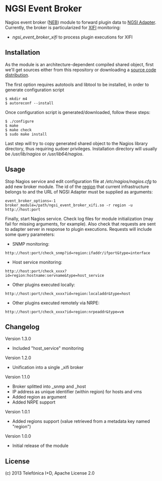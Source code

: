 # NGSI Event Broker

Nagios event broker ([NEB][NEB_ref]) module to forward plugin data to
[NGSI Adapter][NGSI_Adapter_ref]. Currently, the broker is particularized for
[XIFI][XIFI_ref] monitoring:

* *ngsi_event_broker_xifi* to process plugin executions for XIFI

## Installation

As the module is an architecture-dependent compiled shared object,
first we'll get sources either from this repository or downloading a
[source code distribution][src_dist_ref].

The first option requires autotools and libtool to be installed, in order
to generate configuration script

    $ mkdir m4
    $ autoreconf --install

Once configuration script is generated/downloaded, follow these steps:

    $ ./configure
    $ make
    $ make check
    $ sudo make install

Last step will try to copy generated shared object to the Nagios library
directory, thus requiring sudoer privileges. Installation directory will
usually be */usr/lib/nagios* or */usr/lib64/nagios*.

## Usage

Stop Nagios service and edit configuration file at */etc/nagios/nagios.cfg*
to add new broker module. The id of the [region][region_ref] that current
infrastructure belongs to and the URL of NGSI Adapter must be supplied as
arguments:

    event_broker_options=-1
    broker_module=/path/ngsi_event_broker_xifi.so -r region -u http://host:port

Finally, start Nagios service. Check log files for module initialization (may
fail for missing arguments, for example). Also check that requests are sent to
adapter server in response to plugin executions. Requests will include some
query parameters:

* SNMP monitoring:
```
http://host:port/check_snmp?id=region:ifaddr/ifport&type=interface
```

* Host service monitoring:
```
http://host:port/check_xxxx?id=region:hostname:servname&type=host_service
```

* Other plugins executed locally:
```
http://host:port/check_xxxx?id=region:localaddr&type=host
```

* Other plugins executed remotely via NRPE:
```
http://host:port/check_xxxx?id=region:nrpeaddr&type=vm
```

## Changelog

Version 1.3.0

* Included "host_service" monitoring

Version 1.2.0

* Unification into a single _xifi broker

Version 1.1.0

* Broker splitted into _snmp and _host
* IP address as unique identifier (within region) for hosts and vms
* Added region as argument
* Added NRPE support

Version 1.0.1

* Added regions support (value retrieved from a metadata key named "region")

Version 1.0.0

* Initial release of the module

## License

(c) 2013 Telefónica I+D, Apache License 2.0

[NEB_ref]:
http://nagios.sourceforge.net/download/contrib/documentation/misc/NEB%202x%20Module%20API.pdf
"The Nagios Event Broker API"

[NGSI_Adapter_ref]:
https://github.com/Fiware/fiware-monitoring/tree/master/ngsi_adapter
"NGSI Adapter"

[src_dist_ref]:
https://forge.fi-ware.eu/frs/?group_id=23&release_id=343
"NGSI Event Broker source distribution package"

[region_ref]:
http://docs.openstack.org/glossary/content/glossary.html#region
"OpenStack Glossary: Region"

[XIFI_ref]:
https://www.fi-xifi.eu/home.html
"XIFI Project"
